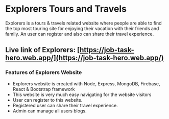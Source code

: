 # Explorers Tours and Travels

Explorers is a tours & travels related website where people are able to find the top most touring site for enjoying their vacation with their friends and family. An user can register and also can share their travel experience.

## Live link of Explorers: [https://job-task-hero.web.app/](https://job-task-hero.web.app/)

### Features of Explorers Website

- Explorers website is created with Node, Express, MongoDB, Firebase, React & Bootstrap framework
- This website is very much easy navigating for the website visitors
- User can register to this website.
- Registered user can share their travel experience.
- Admin can manage all users blogs.
